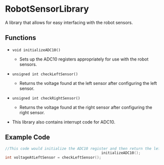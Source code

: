 RobotSensorLibrary
==================

A library that allows for easy interfacing with the robot sensors.

## Functions

- `void initializeADC10()`
	- Sets up the ADC10 registers appropriately for use with the robot sensors.

- `unsigned int checkLeftSensor()`
	- Returns the voltage found at the left sensor after configuring the left sensor.

- `unsigned int checkRightSensor()`
	- Returns the voltage found at the right sensor after configuring the right sensor.

- This library also contains interrupt code for ADC10.

## Example Code

```c
//This code would initialize the ADC10 register and then return the left sensor voltage.
									        initializeADC10();
int voltageAtLeftSensor = checkLeftSensor();
```
